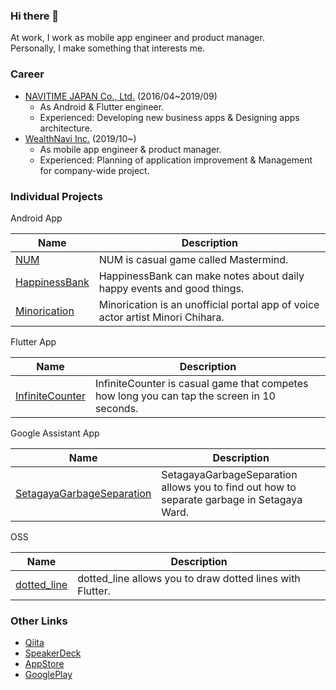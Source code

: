 ### Hi there 👋

At work, I work as mobile app engineer and product manager.  
Personally, I make something that interests me.

### Career

- [NAVITIME JAPAN Co., Ltd.](http://www.navitime.co.jp) (2016/04~2019/09)
    - As Android & Flutter engineer.
    - Experienced: Developing new business apps & Designing apps architecture.
- [WealthNavi Inc.](https://www.wealthnavi.com/) (2019/10~)
    - As mobile app engineer & product manager.
    - Experienced: Planning of application improvement & Management for company-wide project.

### Individual Projects

Android App

|Name|Description|
|-|-|
|[NUM](https://play.google.com/store/apps/details?id=jp.co.hitandblow)|NUM is casual game called Mastermind.|
|[HappinessBank](https://play.google.com/store/apps/details?id=com.umehika.happinessbank)|HappinessBank can make notes about daily happy events and good things.|
|[Minorication](https://play.google.com/store/apps/details?id=com.umehika.minorication&hl=ja)|Minorication is an unofficial portal app of voice actor artist Minori Chihara.|

Flutter App

|Name|Description|
|-|-|
|[InfiniteCounter](https://infinitecounter.page.link/app)|InfiniteCounter is casual game that competes how long you can tap the screen in 10 seconds.|

Google Assistant App

|Name|Description|
|-|-|
|[SetagayaGarbageSeparation](https://assistant.google.com/services/a/uid/000000a2cf132b63)|SetagayaGarbageSeparation allows you to find out how to separate garbage in Setagaya Ward.|

OSS

|Name|Description|
|-|-|
|[dotted_line](https://github.com/umechanhika/dotted_line)|dotted_line allows you to draw dotted lines with Flutter.|

  
### Other Links

- [Qiita](https://qiita.com/umechanhika)
- [SpeakerDeck](https://speakerdeck.com/umechanhika)
- [AppStore](https://apps.apple.com/us/developer/hikaru-umetsu/id1476958792)
- [GooglePlay](https://play.google.com/store/apps/dev?id=5250267109563010314)
